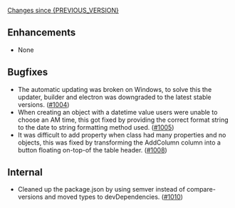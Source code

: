 [Changes since {PREVIOUS_VERSION}](https://github.com/realm/realm-studio/compare/{PREVIOUS_VERSION}...{CURRENT_VERSION})

## Enhancements
- None

## Bugfixes
- The automatic updating was broken on Windows, to solve this the updater, builder and electron was downgraded to the latest stable versions. ([#1004](https://github.com/realm/realm-studio/pull/1004))
- When creating an object with a datetime value users were unable to choose an AM time, this got fixed by providing the correct format string to the date to string formatting method used. ([#1005](https://github.com/realm/realm-studio/pull/1005))
- It was difficult to add property when class had many properties and no objects, this was fixed by transforming the AddColumn column into a button floating on-top-of the table header. ([#1008](https://github.com/realm/realm-studio/pull/1008))

## Internal
- Cleaned up the package.json by using semver instead of compare-versions and moved types to devDependencies. ([#1010](https://github.com/realm/realm-studio/pull/1010))
